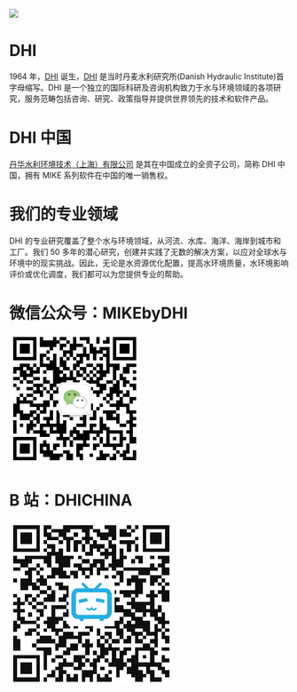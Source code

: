![](https://www.dhigroup.com/-/media/shared%20content/global/global%20repository/logos/dhi/dhi_logo_pos_rgb_nomargin.png)

# DHI

1964 年，[DHI](https://www.dhigroup.com/) 诞生，[DHI](https://www.dhigroup.com/) 是当时丹麦水利研究所(Danish Hydraulic Institute)首字母缩写。DHI 是一个独立的国际科研及咨询机构致力于水与环境领域的各项研究，服务范畴包括咨询、研究、政策指导并提供世界领先的技术和软件产品。

# DHI 中国

[丹华水利环境技术（上海）有限公司](http://www.dhichina.cn/) 是其在中国成立的全资子公司，简称 DHI 中国，拥有 MIKE 系列软件在中国的唯一销售权。

# 我们的专业领域

DHI 的专业研究覆盖了整个水与环境领域，从河流、水库、海洋、海岸到城市和工厂。我们 50 多年的潜心研究，创建并实践了无数的解决方案，以应对全球水与环境中的现实挑战。因此，无论是水资源优化配置，提高水环境质量，水环境影响评价或优化调度，我们都可以为您提供专业的帮助。

# 微信公众号：MIKEbyDHI

![](../images/WechatAccount.png)

# B 站：DHICHINA

![](../images/BilibiliAccount.png)
